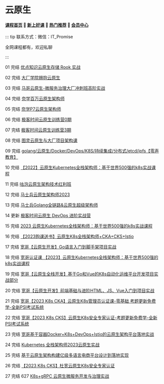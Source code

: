 # 云原生

#### [**课程首页**](../../README.md) 💖 [**新上好课**](./xshk.md) 💖 [**热门推荐**](./rmtj.md) 💖 [**会员中心**](./vip.md)

::: tip
联系方式：微信：IT_Promise

全网课程都有，欢迎私聊

:::

01 完结 [优点知识云原生存储 Rook 实战](https://youdianzhishi.com/web/course/1025)

02 完结 [大厂学院拥抱云原生](https://www.itdachang.com/)

03 完结 [马哥云原生-微服务治理大厂冲刺班高阶实战](https://ke.qq.com/course/340397)

04 完结 [奈学百万云原生架构师](https://e.naixuejiaoyu.com/detail/term_609691fa9b4e8_1X035N/25)

05 完结 [奈学P7云原生架构师](https://e.naixuejiaoyu.com/detail/term_611f52682bd79_hgSAil/25)

06 完结 [极客时间云原生训练营0期](https://u.geekbang.org/subject/cloudnative)

07 完结 [极客时间云原生训练营3期](https://u.geekbang.org/subject/cloudnative)

08 完结 [图灵云原生与大厂项目架构课](https://ke.qq.com/course/3855334)

09 完结 [golang/云原生/Docker/DevOps/K8S/持续集成/分布式/etcd/ipfs【零声教育】](https://ke.qq.com/course/3384068)

10 完结 [【2022】云原生Kubernetes全栈架构师：基于世界500强的k8s实战课程](https://medu.51cto.com/course/23845.html)

11 完结 [咕泡云原生架构技术红利班](https://ke.gupaoedu.cn/course/vip/1240)

12 完结 [马士兵云原生架构师2023](https://www.mashibing.com/subject/88)

13 完结 [马士兵Golang全链路&云原生超级架构师](https://www.mashibing.com/subject/121)

14 更新 [极客时间云原生 DevOps 进阶实战营](https://u.geekbang.org/subject/cloudnative2nd/1005553?utm_source=time_web&utm_medium=menu&utm_term=timewebmenu)

15 完结 [2023 云原生Kubernetes全栈架构师：基于世界500强的k8s实战课程](https://ke.qq.com/course/2738602)

16 完结 [【2023购课送书】云原生K8s全栈架构师+CKA+CKS+Istio](https://ke.qq.com/course/package/41755)

17 完结 [宽哥【云原生开发】Go语言入门到脚手架项目实战](https://edu.51cto.com/course/33945.html)

18 完结 [宽哥认证课 【2023】云原生Kubernetes全栈架构师：基于世界500强的k8s实战课程](https://edu.51cto.com/course/23845.html)

19 完结 [宽哥【云原生全栈开发】基于Go和Vue的K8s自动化运维平台开发项目实战部分](https://edu.51cto.com/course/33943.html)

20 完结 [宽哥【云原生开发】前端基础与进阶HTML、JS、Vue入门到项目实战](https://edu.51cto.com/course/33944.html)

21 完结 [宽哥【2023 K8s CKA】云原生K8s管理员认证课-零基础 考题更新免费学-全新PSI考试系统](https://edu.51cto.com/course/27103.html)

22 完结 [宽哥【2023 K8s CKS】云原生K8s安全专家认证-考题更新免费学-全新PSI考试系统](https://edu.51cto.com/course/29792.html)

23 完结 [宽哥基于容器Docker+K8s+DevOps+Istio的云原生架构平台落地实战](https://edu.51cto.com/course/30294.html)

24 完结 [Kubernetes 全栈架构师2023云原生实战](https://edu.51cto.com/course/32271.html)

25 完结 [基于云原生架构构建亿级多语言电商平台设计到落地实现](https://edu.51cto.com/topic/5460.html)

26 完结 [【2023 K8s CKS】杜宽云原生K8s安全专家认证](https://edu.51cto.com/course/29792.html)

27 完结 627 [K8s+gRPC 云原生微服务开发与治理实战](https://coding.imooc.com/class/627.html)